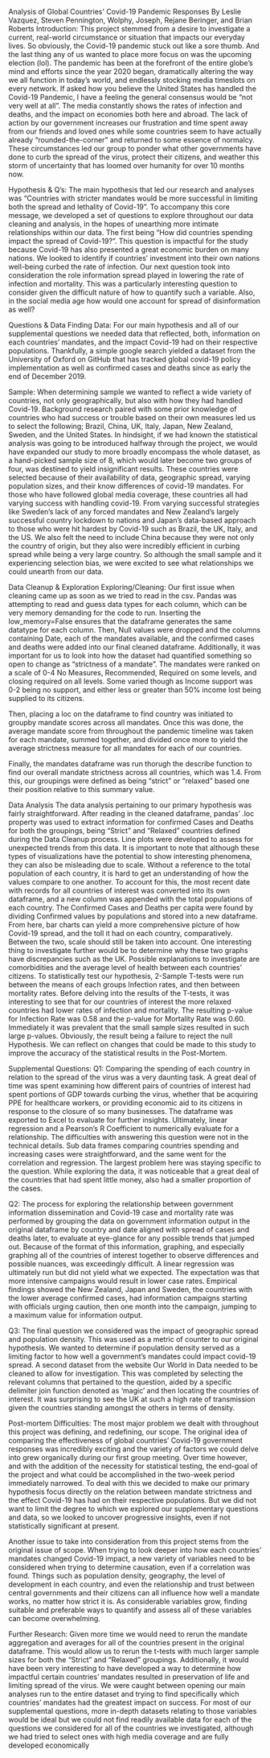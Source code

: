 Analysis of Global Countries'
Covid-19 Pandemic Responses
By Leslie Vazquez, Steven Pennington, Wolphy, Joseph, Rejane Beringer, and Brian Roberts
Introduction:
This project stemmed from a desire to investigate a current, real-world circumstance or situation that impacts our everyday lives. So obviously, the Covid-19 pandemic stuck out like a sore thumb. And the last thing any of us wanted to place more focus on was the upcoming election (lol). The pandemic has been at the forefront of the entire globe’s mind and efforts since the year 2020 began, dramatically altering the way we all function in today’s world, and endlessly stocking media timeslots on every network. If asked how you believe the United States has handled the Covid-19 Pandemic, I have a feeling the general consensus would be “not very well at all”. The media constantly shows the rates of infection and deaths, and the impact on economies both here and abroad. The lack of action by our government increases our frustration and time spent away from our friends and loved ones while some countries seem to have actually already “rounded-the-corner” and returned to some essence of normalcy. These circumstances led our group to ponder what other governments have done to curb the spread of the virus, protect their citizens, and weather this storm of uncertainty that has loomed over humanity for over 10 months now.

Hypothesis & Q’s:
The main hypothesis that led our research and analyses was “Countries with stricter mandates would be more successful in limiting both the spread and lethality of Covid-19”. To accompany this core message, we developed a set of questions to explore throughout our data cleaning and analysis, in the hopes of unearthing more intimate relationships within our data. The first being “How did countries spending impact the spread of Covid-19?”. This question is impactful for the study because Covid-19 has also presented a great economic burden on many nations. We looked to identify if countries’ investment into their own nations well-being curbed the rate of infection. Our next question took into consideration the role information spread played in lowering the rate of infection and mortality. This was a particularly interesting question to consider given the difficult nature of how to quantify such a variable. Also, in the social media age how would one account for spread of disinformation as well?

Questions & Data
Finding Data:
For our main hypothesis and all of our supplemental questions we needed data that reflected, both, information on each countries’ mandates, and the impact Covid-19 had on their respective populations. Thankfully, a simple google search yielded a dataset from the University of Oxford on GitHub that has tracked global covid-19 policy implementation as well as confirmed cases and deaths since as early the end of December 2019.

Sample:
When determining sample we wanted to reflect a wide variety of countries, not only geographically, but also with how they had handled Covid-19. Background research paired with some prior knowledge of countries who had success or trouble based on their own measures led us to select the following; Brazil, China, UK, Italy, Japan, New Zealand, Sweden, and the United States. In hindsight, if we had known the statistical analysis was going to be introduced halfway through the project, we would have expanded our study to more broadly encompass the whole dataset, as a hand-picked sample size of 8, which would later become two groups of four, was destined to yield insignificant results. These countries were selected because of their availability of data, geographic spread, varying population sizes, and their know differences of covid-19 mandates. For those who have followed global media coverage, these countries all had varying success with handling covid-19. From varying successful strategies like Sweden’s lack of any forced mandates and New Zealand’s largely successful country lockdown to nations and Japan’s data-based approach to those who were hit hardest by Covid-19 such as Brazil, the UK, Italy, and the US. We also felt the need to include China because they were not only the country of origin, but they also were incredibly efficient in curbing spread while being a very large country. So although the small sample and it experiencing selection bias, we were excited to see what relationships we could unearth from our data.

Data Cleanup & Exploration
Exploring/Cleaning:
Our first issue when cleaning came up as soon as we tried to read in the csv. Pandas was attempting to read and guess data types for each column, which can be very memory demanding for the code to run. Inserting the low_memory=False ensures that the dataframe generates the same datatype for each column. Then, Null values were dropped and the columns containing Date, each of the mandates available, and the confirmed cases and deaths were added into our final cleaned dataframe. Additionally, it was important for us to look into how the dataset had quantified something so open to change as “strictness of a mandate”. The mandates were ranked on a scale of 0-4 No Measures, Recommended, Required on some levels, and closing required on all levels. Some varied though as Income support was 0-2 being no support, and either less or greater than 50% income lost being supplied to its citizens.

Then, placing a loc on the dataframe to find country was initiated to groupby mandate scores across all mandates. Once this was done, the average mandate score from throughout the pandemic timeline was taken for each mandate, summed together, and divided once more to yield the average strictness measure for all mandates for each of our countries.

Finally, the mandates dataframe was run thorugh the describe function to find our overall mandate strictness across all countries, which was 1.4. From this, our groupings were defined as being “strict” or “relaxed” based one their position relative to this summary value.

Data Analysis
The data analysis pertaining to our primary hypothesis was fairly straightforward. After reading in the cleaned dataframe, pandas’ .loc property was used to extract information for confirmed Cases and Deaths for both the groupings, being “Strict” and “Relaxed” countries defined during the Data Cleanup process. Line plots were developed to assess for unexpected trends from this data. It is important to note that although these types of visualizations have the potential to show interesting phenomena, they can also be misleading due to scale. Without a reference to the total population of each country, it is hard to get an understanding of how the values compare to one another. To account for this, the most recent date with records for all countries of interest was converted into its own dataframe, and a new column was appended with the total populations of each country. The Confirmed Cases and Deaths per capita were found by dividing Confirmed values by populations and stored into a new dataframe. From here, bar charts can yield a more comprehensive picture of how Covid-19 spread, and the toll it had on each country, comparatively. Between the two, scale should still be taken into account. One interesting thing to investigate further would be to determine why these two graphs have discrepancies such as the UK. Possible explanations to investigate are comorbidities and the average level of health between each countries’ citizens. To statistically test our hypothesis, 2-Sample T-tests were run between the means of each groups Infection rates, and then between mortality rates. Before delving into the results of the T-tests, it was interesting to see that for our countries of interest the more relaxed countries had lower rates of infection and mortality. The resulting p-value for Infection Rate was 0.58 and the p-value for Mortality Rate was 0.60. Immediately it was prevalent that the small sample sizes resulted in such large p-values. Obviously, the result being a failure to reject the null Hypothesis. We can reflect on changes that could be made to this study to improve the accuracy of the statistical results in the Post-Mortem.

Supplemental Questions:
Q1:
Comparing the spending of each country in relation to the spread of the virus was a very daunting task. A great deal of time was spent examining how different pairs of countries of interest had spent portions of GDP towards curbing the virus, whether that be acquiring PPE for healthcare workers, or providing economic aid to its citizens in response to the closure of so many businesses. The dataframe was exported to Excel to evaluate for further insights. Ultimately, linear regression and a Pearson’s R Coefficient to numerically evaluate for a relationship. The difficulties with answering this question were not in the technical details. Sub data frames comparing countries spending and increasing cases were straightforward, and the same went for the correlation and regression. The largest problem here was staying specific to the question. While exploring the data, it was noticeable that a great deal of the countries that had spent little money, also had a smaller proportion of the cases.

Q2:
The process for exploring the relationship between government information dissemination and Covid-19 case and mortality rate was performed by grouping the data on government information output in the original dataframe by country and date aligned with spread of cases and deaths later, to evaluate at eye-glance for any possible trends that jumped out. Because of the format of this information, graphing, and especially graphing all of the countries of interest together to observe differences and possible nuances, was exceedingly difficult. A linear regression was ultimately run but did not yield what we expected. The expectation was that more intensive campaigns would result in lower case rates. Empirical findings showed the New Zealand, Japan and Sweden, the countries with the lower average confirmed cases, had information campaigns starting with officials urging caution, then one month into the campaign, jumping to a maximum value for information output.

Q3:
The final question we considered was the impact of geographic spread and population density. This was used as a metric of counter to our original hypothesis. We wanted to determine if population density served as a limiting factor to how well a government’s mandates could impact covid-19 spread. A second dataset from the website Our World in Data needed to be cleaned to allow for investigation. This was completed by selecting the relevant columns that pertained to the question, aided by a specific delimiter join function denoted as ‘magic’ and then locating the countries of interest. It was surprising to see the UK at such a high rate of transmission given the countries standing amongst the others in terms of density.

Post-mortem
Difficulties:
The most major problem we dealt with throughout this project was defining, and redefining, our scope. The original idea of comparing the effectiveness of global countries’ Covid-19 government responses was incredibly exciting and the variety of factors we could delve into grew organically during our first group meeting. Over time however, and with the addition of the necessity for statistical testing, the end-goal of the project and what could be accomplished in the two-week period immediately narrowed. To deal with this we decided to make our primary hypothesis focus directly on the relation between mandate strictness and the effect Covid-19 has had on their respective populations. But we did not want to limit the degree to which we explored our supplementary questions and data, so we looked to uncover progressive insights, even if not statistically significant at present.

Another issue to take into consideration from this project stems from the original issue of scope. When trying to look deeper into how each countries’ mandates changed Covid-19 impact, a new variety of variables need to be considered when trying to determine causation, even if a correlation was found. Things such as population density, geography, the level of development in each country, and even the relationship and trust between central governments and their citizens can all influence how well a mandate works, no matter how strict it is. As considerable variables grow, finding suitable and preferable ways to quantify and assess all of these variables can become overwhelming.

Further Research:
Given more time we would need to rerun the mandate aggregation and averages for all of the countries present in the original dataframe. This would allow us to rerun the t-tests with much larger sample sizes for both the “Strict” and “Relaxed” groupings. Additionally, it would have been very interesting to have developed a way to determine how impactful certain countries’ mandates resulted in preservation of life and limiting spread of the virus. We were caught between opening our main analyses run to the entire dataset and trying to find specifically which countries’ mandates had the greatest impact on success. For most of our supplemental questions, more in-depth datasets relating to those variables would be ideal but we could not find readily available data for each of the questions we considered for all of the countries we investigated, although we had tried to select ones with high media coverage and are fully developed economically
